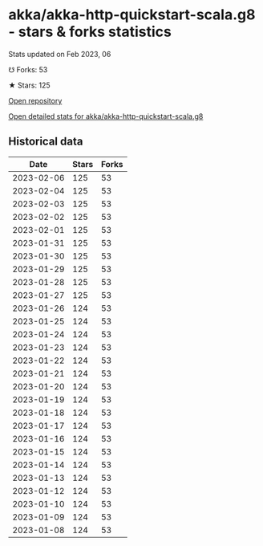 # akka/akka-http-quickstart-scala.g8 - stars & forks statistics

Stats updated on Feb 2023, 06

☋ Forks: 53

★ Stars: 125

[Open repository](https://github.com/akka/akka-http-quickstart-scala.g8)

[Open detailed stats for akka/akka-http-quickstart-scala.g8](https://reviewgithub.com/rep/akka/akka-http-quickstart-scala.g8)

## Historical data
| Date | Stars | Forks |
|------|-------|-------|
| 2023-02-06 | 125 | 53 | 
| 2023-02-04 | 125 | 53 | 
| 2023-02-03 | 125 | 53 | 
| 2023-02-02 | 125 | 53 | 
| 2023-02-01 | 125 | 53 | 
| 2023-01-31 | 125 | 53 | 
| 2023-01-30 | 125 | 53 | 
| 2023-01-29 | 125 | 53 | 
| 2023-01-28 | 125 | 53 | 
| 2023-01-27 | 125 | 53 | 
| 2023-01-26 | 124 | 53 | 
| 2023-01-25 | 124 | 53 | 
| 2023-01-24 | 124 | 53 | 
| 2023-01-23 | 124 | 53 | 
| 2023-01-22 | 124 | 53 | 
| 2023-01-21 | 124 | 53 | 
| 2023-01-20 | 124 | 53 | 
| 2023-01-19 | 124 | 53 | 
| 2023-01-18 | 124 | 53 | 
| 2023-01-17 | 124 | 53 | 
| 2023-01-16 | 124 | 53 | 
| 2023-01-15 | 124 | 53 | 
| 2023-01-14 | 124 | 53 | 
| 2023-01-13 | 124 | 53 | 
| 2023-01-12 | 124 | 53 | 
| 2023-01-10 | 124 | 53 | 
| 2023-01-09 | 124 | 53 | 
| 2023-01-08 | 124 | 53 | 

